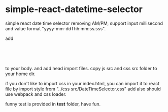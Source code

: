 # simple-react-datetime-selector
simple react date time selector removing AM/PM, support input millisecond and value format "yyyy-mm-ddThh:mm:ss.sss".

add
<div id="datetime" style="width:300px;height:50px"></div>
<script type="text/javascript" src="DateTimeSelector.bundle.js"></script>

to your body. and add head import files.
copy js src and css src folder to your home dir.

if you don't like to import css in your index.html, you can import it to react file by
import style from "../css src/DateTimeSelector.css"
add also should use webpack and css loader.

funny test is provided in __test__ folder, have fun.
